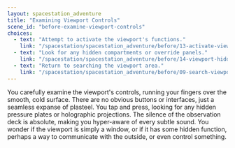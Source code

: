 ```yaml
---
layout: spacestation_adventure
title: "Examining Viewport Controls"
scene_id: "before-examine-viewport-controls"
choices:
  - text: "Attempt to activate the viewport's functions."
    link: "/spacestation/spacestation_adventure/before/13-activate-viewport/"
  - text: "Look for any hidden compartments or override panels."
    link: "/spacestation/spacestation_adventure/before/14-viewport-hidden-panels/"
  - text: "Return to searching the viewport area."
    link: "/spacestation/spacestation_adventure/before/09-search-viewport/"
---
```


You carefully examine the viewport's controls, running your fingers over the smooth, cold surface. There are no obvious buttons or interfaces, just a seamless expanse of plasteel. You tap and press, looking for any hidden pressure plates or holographic projections. The silence of the observation deck is absolute, making you hyper-aware of every subtle sound. You wonder if the viewport is simply a window, or if it has some hidden function, perhaps a way to communicate with the outside, or even control something.
